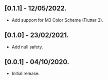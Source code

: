 ## [0.1.1] - 12/05/2022.

* Add support for M3 Color Scheme (Flutter 3).

## [0.1.0] - 23/02/2021.

* Add null safety.

## [0.0.1] - 04/10/2020.

* Initial release.
